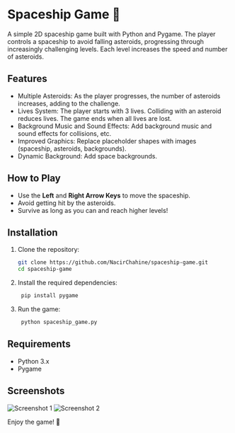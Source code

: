 # Spaceship Game 🚀

A simple 2D spaceship game built with Python and Pygame. The player controls a spaceship to avoid falling asteroids, progressing through increasingly challenging levels. Each level increases the speed and number of asteroids.

## Features
- Multiple Asteroids: As the player progresses, the number of asteroids increases, adding to the challenge.
- Lives System: The player starts with 3 lives. Colliding with an asteroid reduces lives. The game ends when all lives are lost.
- Background Music and Sound Effects: Add background music and sound effects for collisions, etc.
- Improved Graphics: Replace placeholder shapes with images (spaceship, asteroids, backgrounds).
- Dynamic Background: Add space backgrounds.

## How to Play
- Use the **Left** and **Right Arrow Keys** to move the spaceship.
- Avoid getting hit by the asteroids.
- Survive as long as you can and reach higher levels!

## Installation

1. Clone the repository:
   ```bash
   git clone https://github.com/NacirChahine/spaceship-game.git
   cd spaceship-game
   ```
2. Install the required dependencies:
   ```bash
    pip install pygame
   ```
3. Run the game:
   ```bash
    python spaceship_game.py
   ```
## Requirements
- Python 3.x
- Pygame

## Screenshots
![Screenshot 1](https://github.com/user-attachments/assets/ebfa4677-dc23-46ca-9d6d-ba52535eea75)
![Screenshot 2](https://github.com/user-attachments/assets/b77670cd-7397-44d2-994c-130f80eaa9b6)


Enjoy the game! 🚀
